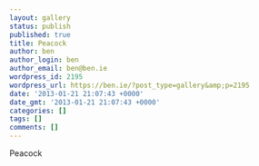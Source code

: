 ```yaml
---
layout: gallery
status: publish
published: true
title: Peacock
author: ben
author_login: ben
author_email: ben@ben.ie
wordpress_id: 2195
wordpress_url: https://ben.ie/?post_type=gallery&amp;p=2195
date: '2013-01-21 21:07:43 +0000'
date_gmt: '2013-01-21 21:07:43 +0000'
categories: []
tags: []
comments: []
---
```

<p>Peacock</p>
